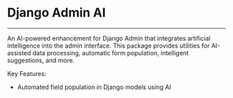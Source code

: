 # Django Admin AI
---------------

An AI-powered enhancement for Django Admin that integrates artificial intelligence 
into the admin interface. This package provides utilities for AI-assisted data processing, 
automatic form population, intelligent suggestions, and more.

Key Features:
- Automated field population in Django models using AI